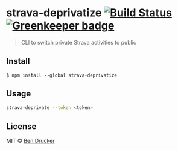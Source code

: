 # strava-deprivatize [![Build Status](https://travis-ci.org/bendrucker/strava-deprivatize.svg?branch=master)](https://travis-ci.org/bendrucker/strava-deprivatize) [![Greenkeeper badge](https://badges.greenkeeper.io/bendrucker/strava-deprivatize.svg)](https://greenkeeper.io/)

> CLI to switch private Strava activities to public


## Install

```
$ npm install --global strava-deprivatize
```


## Usage

```sh
strava-deprivate --token <token>
```


## License

MIT © [Ben Drucker](http://bendrucker.me)
